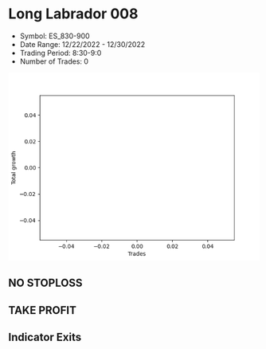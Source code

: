 # Long Labrador 008 
- Symbol: ES_830-900
- Date Range: 12/22/2022 - 12/30/2022
- Trading Period: 8:30-9:0
- Number of Trades: 0

![Plot](LongLabrador008ES_830-900.png)
## NO STOPLOSS














## TAKE PROFIT











## Indicator Exits

